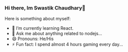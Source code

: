 ### Hi there, Im Swastik Chaudhary👋

Here is something about myself:

- 🌱 I’m currently learning React.
- 💬 Ask me about anything related to nodejs...
- 😄 Pronouns: He/His
- ⚡ Fun fact: I spend almost 4 hours gaming every day...
